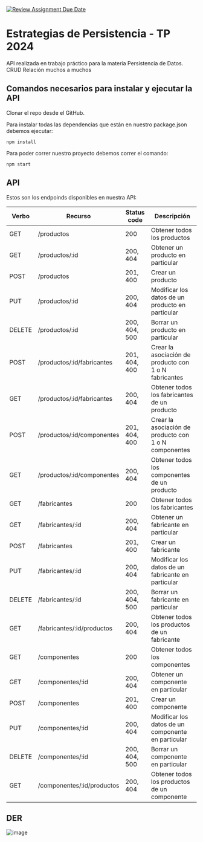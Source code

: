[![Review Assignment Due Date](https://classroom.github.com/assets/deadline-readme-button-22041afd0340ce965d47ae6ef1cefeee28c7c493a6346c4f15d667ab976d596c.svg)](https://classroom.github.com/a/NoutYWiV)
# Estrategias de Persistencia - TP 2024

API realizada en trabajo práctico para la materia Persistencia de Datos.
CRUD 
Relación muchos a muchos

## Comandos necesarios para instalar y ejecutar la API
Clonar el repo desde el GitHub.

Para instalar todas las dependencias que están en nuestro package.json debemos ejecutar:

```npm install```

Para poder correr nuestro proyecto debemos correr el comando:

```npm start```

## API
Estos son los endpoinds disponibles en nuestra API:

|Verbo|Recurso|Status code|Descripción|
|-----|-------|-----------|-----------|
| GET   | /productos | 200 | Obtener todos los productos |
| GET   | /productos/:id | 200, 404 | Obtener un producto en particular |
| POST  | /productos | 201, 400 | Crear un producto |
| PUT   | /productos/:id | 200, 404 | Modificar los datos de un producto en particular |
| DELETE| /productos/:id | 200, 404, 500 | Borrar un producto en particular |
| POST  | /productos/:id/fabricantes | 201, 404, 400 | Crear la asociación de producto con 1 o N fabricantes |
| GET   | /productos/:id/fabricantes | 200, 404 | Obtener todos los fabricantes de un producto |
| POST  | /productos/:id/componentes | 201, 404, 400 | Crear la asociación de producto con 1 o N componentes |
| GET   | /productos/:id/componentes | 200, 404 | Obtener todos los componentes de un producto |
| GET   | /fabricantes | 200 | Obtener todos los fabricantes |
| GET   | /fabricantes/:id | 200, 404 | Obtener un fabricante en particular |
| POST  | /fabricantes | 201, 400 | Crear un fabricante |
| PUT   | /fabricantes/:id | 200, 404 | Modificar los datos de un fabricante en particular |
| DELETE| /fabricantes/:id | 200, 404, 500 | Borrar un fabricante en particular |
| GET   | /fabricantes/:id/productos | 200, 404 | Obtener todos los productos de un fabricante |
| GET   | /componentes | 200 | Obtener todos los componentes |
| GET   | /componentes/:id | 200, 404 | Obtener un componente en particular |
| POST  | /componentes | 201, 400 | Crear un componente |
| PUT   | /componentes/:id | 200, 404 | Modificar los datos de un componente en particular |
| DELETE| /componentes/:id | 200, 404, 500 | Borrar un componente en particular |
| GET   | /componentes/:id/productos | 200, 404 | Obtener todos los productos de un componente |

## DER
![image](https://github.com/user-attachments/assets/1e65dcbf-a84d-4ab7-9e53-02c0609f9467)





